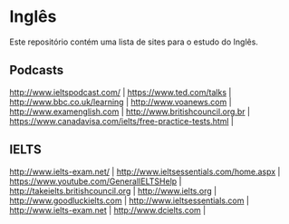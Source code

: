 # Inglês
Este repositório contém uma lista de sites para o estudo do Inglês.

## Podcasts

http://www.ieltspodcast.com/ |
https://www.ted.com/talks |
http://www.bbc.co.uk/learning |
http://www.voanews.com |
http://www.examenglish.com |
http://www.britishcouncil.org.br |
https://www.canadavisa.com/ielts/free-practice-tests.html |


## IELTS

http://www.ielts-exam.net/ |
http://www.ieltsessentials.com/home.aspx |
https://www.youtube.com/GeneralIELTSHelp |
http://takeielts.britishcouncil.org | 
http://www.ielts.org |
http://www.goodluckielts.com |
http://www.ieltsessentials.com |
http://www.ielts-exam.net |
http://www.dcielts.com |